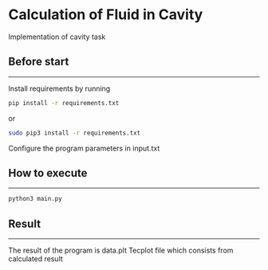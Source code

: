# Calculation of Fluid in Cavity

Implementation of cavity task

## Before start
-------------------------------------------

Install requirements by running

```Bash
pip install -r requirements.txt
```
or
```Bash
sudo pip3 install -r requirements.txt
```


Configure the program parameters in input.txt

## How to execute
-------------------------------------------
```Bash
python3 main.py
```

## Result
-------------------------------------------
The result of the program is data.plt Tecplot file which consists from
calculated result

